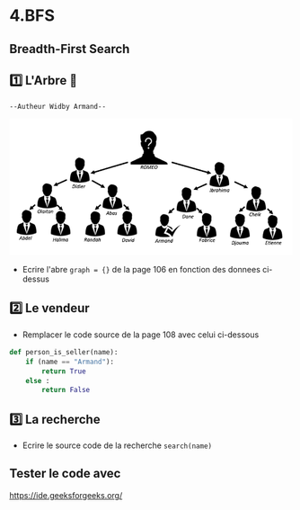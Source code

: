 # 4.BFS

## Breadth-First Search

## :one: L'Arbre :palm_tree:

    --Autheur Widby Armand--

![Alt Tag](./TREE.png)

* Ecrire l'abre `graph = {}` de la page 106 en fonction des donnees ci-dessus 

## :two: Le vendeur

* Remplacer le code source de la page 108 avec celui ci-dessous

```Python
def person_is_seller(name):
    if (name == "Armand"):
        return True
    else :
        return False
```

## :three: La recherche

* Ecrire le source code de la recherche `search(name)`

## Tester le code avec 

https://ide.geeksforgeeks.org/
